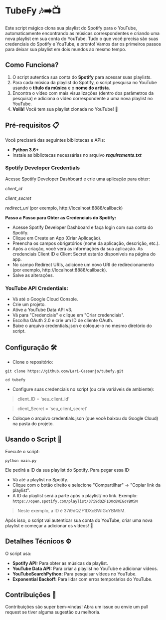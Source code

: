 # TubeFy 🎶➡️📺

Este script mágico clona sua playlist do Spotify para o YouTube, automaticamente encontrando as músicas correspondentes e criando uma nova playlist em sua conta do YouTube. Tudo o que você precisa são suas credenciais do Spotify e YouTube, e pronto! Vamos dar os primeiros passos para deixar sua playlist em dois mundos ao mesmo tempo.

## Como Funciona?
1. O script autentica sua conta do **Spotify** para acessar suas playlists.
2. Para cada música da playlist do Spotify, o script pesquisa no YouTube usando o **título da música** e o **nome do artista**.
3. Encontra o vídeo com mais visualizações (dentro dos parâmetros da pesquisa) e adiciona o vídeo correspondente a uma nova playlist no YouTube.
4. **Voilà!** Você tem sua playlist clonada no YouTube! 🎉

## Pré-requisitos 📋
Você precisará das seguintes bibliotecas e APIs:

- **Python 3.6+**
- Instale as bibliotecas necessárias no arquivo ***requirements.txt***

### Spotify Developer Credentials 

Acesse Spotify Developer Dashboard e crie uma aplicação para obter:

*client_id*

*client_secret*

*redirect_uri* (por exemplo, http://localhost:8888/callback)

**Passo a Passo para Obter as Credenciais do Spotify:**

* Acesse Spotify Developer Dashboard e faça login com sua conta do Spotify.
* Clique em Create an App (Criar Aplicação).
* Preencha os campos obrigatórios (nome da aplicação, descrição, etc.).
* Após a criação, você verá as informações da sua aplicação. As credenciais Client ID e Client Secret estarão disponíveis na página do app.
* No campo Redirect URIs, adicione um novo URI de redirecionamento (por exemplo, http://localhost:8888/callback).
* Salve as alterações.

### YouTube API Credentials:

* Vá até o Google Cloud Console.
* Crie um projeto.
* Ative a YouTube Data API v3.
* Vá para "Credenciais" e clique em "Criar credenciais".
* Escolha OAuth 2.0 e crie um ID de cliente OAuth.
* Baixe o arquivo credentials.json e coloque-o no mesmo diretório do script.

## Configuração 🛠️

* Clone o repositório:

```git clone https://github.com/Lari-Cassanjo/tubefy.git```

```cd tubefy```

* Configure suas credenciais no script (ou crie variáveis de ambiente):

> client_ID = 'seu_client_id'

> client_Secret = 'seu_client_secret'

* Coloque o arquivo credentials.json (que você baixou do Google Cloud) na pasta do projeto.

## Usando o Script 🚀

Execute o script:

```python main.py```

Ele pedirá a ID da sua playlist do Spotify. Para pegar essa ID:

* Vá até a playlist no Spotify.
* Clique com o botão direito e selecione "Compartilhar" -> "Copiar link da playlist".
* A ID da playlist será a parte após o playlist/ no link. Exemplo:
```https://open.spotify.com/playlist/37i9dQZF1DXcBWIGoYBM5M```
>Neste exemplo, a ID é 37i9dQZF1DXcBWIGoYBM5M.

Após isso, o script vai autenticar sua conta do YouTube, criar uma nova playlist e começar a adicionar os vídeos! 🎉

## Detalhes Técnicos ⚙️

O script usa:

* **Spotify API:** Para obter as músicas da playlist.
* **YouTube Data API:** Para criar a playlist no YouTube e adicionar vídeos.
* **YouTubeSearchPython:** Para pesquisar vídeos no YouTube.
* **Exponential Backoff:** Para lidar com erros temporários do YouTube.

## Contribuições 🤝

Contribuições são super bem-vindas! Abra um issue ou envie um pull request se tiver alguma sugestão ou melhoria.
